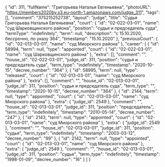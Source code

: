 {
    "id": 311,
    "fullName": "Григорьева Наталья Евгеньевна",
    "photoURL": "https://members2020by.s3.eu-north-1.amazonaws.com/judge_311",
    "tags": [],
    "comment": "375215252738",
    "layout": "judge",
    "title": "Судья Григорьева Наталья Евгеньевна",
    "court": {
        "id": "02-022-03-01",
        "name": "суд Шарковщинского района",
        "position": "судья и председатель суда",
        "termType": "indefinitely",
        "term": null,
        "description": "c 15.10.2020, бессрочно, по указу 364",
        "timestamp": "15.10.2020"
    },
    "previousCourt": {
        "id": "02-013-03-01",
        "name": "суд Миорского района"
    },
    "career": [
        {
            "id": 58994,
            "term": null,
            "type": "appointed",
            "court": {
                "id": "02-022-03-01",
                "name": "суд Шарковщинского района"
            },
            "extra": [],
            "comment": "",
            "house_id": "02-022-03-01",
            "judge_id": 311,
            "position": "судья и председатель суда",
            "term_type": "indefinitely",
            "timestamp": "2020-10-15",
            "decree_number": "364"
        },
        {
            "id": 58995,
            "term": null,
            "type": "released",
            "court": {
                "id": "02-013-03-01",
                "name": "суд Миорского района"
            },
            "extra": [],
            "comment": "",
            "house_id": "02-013-03-01",
            "judge_id": 311,
            "position": "судья и председатель суда",
            "term_type": "",
            "timestamp": "2020-10-15",
            "decree_number": "364"
        },
        {
            "id": 2144,
            "term": null,
            "type": "appointed",
            "court": {
                "id": "02-013-03-01",
                "name": "суд Миорского района"
            },
            "extra": {
                "judge_id": 2549
            },
            "comment": "",
            "house_id": "02-013-03-01",
            "judge_id": 311,
            "position": "председатель",
            "term_type": "indefinitely",
            "timestamp": "2010-05-14",
            "decree_number": "247"
        },
        {
            "id": 2143,
            "term": null,
            "type": "appointed",
            "court": {
                "id": "02-013-03-01",
                "name": "суд Миорского района"
            },
            "extra": {
                "judge_id": 2549
            },
            "comment": "",
            "house_id": "02-013-03-01",
            "judge_id": 311,
            "position": "судья",
            "term_type": "indefinitely",
            "timestamp": "2003-03-12",
            "decree_number": "99"
        },
        {
            "id": 2142,
            "term": null,
            "type": "appointed",
            "court": {
                "id": "02-013-03-01",
                "name": "суд Миорского района"
            },
            "extra": {
                "judge_id": 2549
            },
            "comment": "",
            "house_id": "02-013-03-01",
            "judge_id": 311,
            "position": "судья",
            "term_type": "indefinitely",
            "timestamp": "1998-01-09",
            "decree_number": "16"
        }
    ]
}